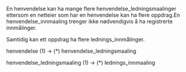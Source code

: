 
En henvendelse kan ha mange flere henvendelse_ledningsmaalinger ettersom en netteier som har en henvendelse kan ha flere oppdrag.En henvendelse_innmaaling trenger ikke nødvendigvis å ha registrerte innmålinger.

Samtidig kan ett oppdrag ha flere lednings_innmålinger.

henvendelse (1) -> (*) henvendelse_ledningsmaaling

henvendelse_ledningsmaaling (1) -> (*) lednings_innmaaling




